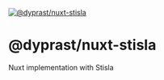[![@dyprast/nuxt-stisla](https://i.ibb.co/pdWGWcn/nuxt-stisla.jpg)](nuxtstisla.netlify.app)

# @dyprast/nuxt-stisla
Nuxt implementation with Stisla
